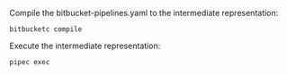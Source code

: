 Compile the bitbucket-pipelines.yaml to the intermediate representation:

```
bitbucketc compile
```

Execute the intermediate representation:

```
pipec exec
```
